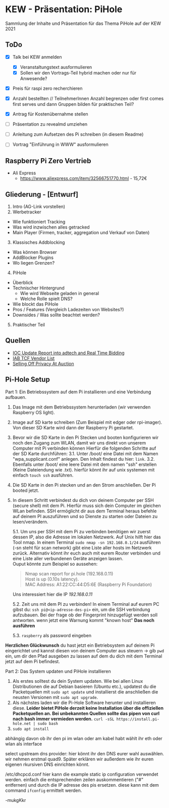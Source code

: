 # KEW - Präsentation: PiHole

Sammlung der Inhalte und Präsentation für das Thema PiHole auf der KEW 2021


## ToDo

* [X] Talk bei KEW anmelden 
  - [X] Veranstaltungstext ausformulieren
  - [X] Sollen wir den Vortrags-Teil hybrid machen oder nur für Anwesende?

* [X] Preis für raspi zero recherchieren
* [X] Anzahl bestellten // TeilnehmerInnen Anzahl begrenzen oder first comes first serves und dann Gruppen bilden für praktischen Teil?
* [X] Antrag für Kostenübernahme stellen

* [ ] Präsentation zu revealmd umziehen
* [ ] Anleitung zum Aufsetzen des Pi schreiben (in diesem Readme) 
* [ ] Vortrag "Einführung in WWW" ausformulieren


## Raspberry Pi Zero Vertrieb

  - Ali Express
    - https://www.aliexpress.com/item/32566751770.html - 15,72€


## Gliederung - [Entwurf]
1. Intro (AG-Link vorstellen)
2. Werbetracker
  * Wie funktioniert Tracking
  * Was wird inzwischen alles getracked
  * Main Player (Firmen, tracker, aggregation und Verkauf von Daten)
3. Klassisches Addblocking
  * Was können Browser
  * AddBlocker Plugins
  * Wo liegen Grenzen?
4. PiHole
  * Überblick
  * Technischer Hintergrund
    - Wie wird Webseite geladen in general
    - Welche Rolle spielt DNS?
  * Wie blockt das PiHole
  * Pros / Features (Vergleich Ladezeiten von Websites?)
  * Downsides / Was sollte beachtet werden? 
5. Praktischer Teil


## Quellen

* [IOC Update Report into adtech and Real Time Bidding](assets/rtb/adtech-real-time-bidding-report-201906.pdf)
* [IAB TCF Vendor List](https://iabeurope.eu/vendor-list-tcf-v2-0/)
* [Selling Off Privacy At Auction](assets/rtb/SellingOffPrivacyAtAuction.pdf)

## Pi-Hole Setup
Part 1: Ein Betriebssystem auf dem Pi installieren und eine Verbindung aufbauen.

1. Das Image mit dem Betriebssystem herunterladen (wir verwenden Raspberry OS light).
2. Image auf SD karte schreiben (Zum Beispiel mit edger oder rpi-imager). Von dieser
  SD Karte wird dann der Raspberry Pi gestartet.
3. Bevor wir die SD Karte in den Pi Stecken und booten konfigurieren wir noch den 
  Zugang zum WLAN, damit wir uns direkt von unserem Computer mit Pi verbinden können
  Hierfür die folgenden Schritte auf der SD Karte durchführen:
  3.1. Unter /boot/ eine Datei mit dem Namen "wpa_supplicant.conf" anlegen. Den 
    Inhalt findest du hier: `link`.
  3.2. Ebenfalls unter /boot/ eine leere Datei mit dem namen "ssh" erstellen (Keine 
    Dateiendung wie .txt). hierfür könnt ihr auf unix systemen mit einfach `touch ssh` 
    ausführen.
4. Die SD Karte in den Pi stecken und an den Strom anschließen. Der Pi booted jetzt.
5. In diesem Schritt verbindest du dich von deinem Computer per SSH (secure shell) 
  mit dem Pi. Hierfür muss sich dein Computer im gleichen WLan befinden. SSH ermöglicht
  dir aus dem Terminal heraus befehle auf deinem PI auszuführen und so Dienste zu starten
  oder Dateien zu lesen/verändern. 
      
    5.1. Um uns per SSH mit dem Pi zu verbinden benötigen wir zuerst dessen IP, also die Adresse
      im lokalen Netzwerk. Auf Unix hilft hier das Tool nmap. In einem Terminal 
      `sudo nmap -sn 192.168.0.1/24` ausführen (-sn steht für scan network) gibt eine Liste aller 
      hosts im Netzwerk zurück. Alternativ könnt ihr euch auch mit eurem Router verbinden und 
      eine Liste aller verbundenen Geräte anzeigen lassen.  
      Ouput könnte zum Beispiel so aussehen:
      > Nmap scan report for pi.hole (192.168.0.11) <br>
      > Host is up (0.10s latency). <br>
      > MAC Address: A1:22:CC:44:D5:6E (Raspberry Pi Foundation)
    
      Uns interessiert hier die IP *192.168.0.11*
  
    5.2. Zeit uns mit dem PI zu verbinden! In einem Terminal auf eurem PC gibst du:
      `ssh pi@<ip-adresse-des-pi>` ein, um die SSH verbindung aufzubauen.
      Bei der frage ob der Fingerprint hinzugefügt werden soll <yes> antworten.
      wenn jetzt eine Warnung kommt "known host" **Das noch ausführen**

    5.3. `raspberry` als password eingeben
    
**Herzlichen Glückwunsch** du hast jetzt ein Betriebsystem auf deinem Pi eingerichtet 
und kannst diesen von deinem Computer aus steuern 
  -> gib `pwd` ein, um dir den Pfad ausgeben zu lassen auf dem du dich mit dem Terminal
  jetzt auf dem Pi befindest.


Part 2: Das System updaten und PiHole installieren
1. Als erstes solltest du dein System updaten. Wie bei allen Linux Distributionen die auf 
  Debian basieren (Ubuntu etc.), updatest du die Packetquellen mit `sudo apt update` und 
  installierst die anschließen die neusten Versionen mit `sudo apt upgrade`.
2. Als nächstes laden wir die Pi-Hole Software herunter und installieren diese.
  **Leider bietet PiHole derzeit keine Installation über die offiziellen Packetquellen an. Bei unbekannten Quellen sollte das pipen von curl nach bash immer vermieden werden.**
  `curl -sSL https://install.pi-hole.net | sudo bash`
3. `sudo apt install `

abhängig davon ob ihr den pi im wlan oder am kabel habt wählt ihr eth oder wlan als interface

select upstream dns provider: hier könnt ihr den DNS eurer wahl auswählen. wir nehmen erstmal quad9. Später erklären wir außerdem wie ihr euren eigenen rkursiven DNS einrichten könnt.  

/etc/dhcpcd.conf
hier kann die example static ip configuration verwendet werden. einfach die entsprechenden zeilen auskommentieren ("#" entfernen) und durch die IP adresse des pis ersetzen. diese kann mit dem command `ifconfig` ermittelt werden.

-mukgKkr
